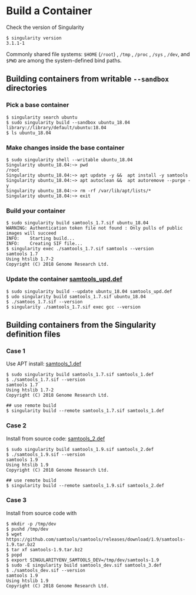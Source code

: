# Build a Container

Check the version of Singularity
```shell
$ singularity version
3.1.1-1
```

Commonly shared file systems:
`$HOME` (`/root`) , `/tmp` , `/proc` , `/sys` , `/dev`, and `$PWD` are among the system-defined bind paths.

## Building containers from writable `--sandbox` directories
### Pick a base container
```shell
$ singularity search ubuntu
$ sudo singularity build --sandbox ubuntu_18.04 library://library/default/ubuntu:18.04
$ ls ubuntu_18.04
```
### Make changes inside the base container
```shell
$ sudo singularity shell --writable ubuntu_18.04
Singularity ubuntu_18.04:~> pwd
/root
Singularity ubuntu_18.04:~> apt update -y &&  apt install -y samtools
Singularity ubuntu_18.04:~> apt autoclean &&  apt autoremove --purge -y
Singularity ubuntu_18.04:~> rm -rf /var/lib/apt/lists/*
Singularity ubuntu_18.04:~> exit
```
### Build your container 
```shell
$ sudo singularity build samtools_1.7.sif ubuntu_18.04
WARNING: Authentication token file not found : Only pulls of public images will succeed
INFO:    Starting build...
INFO:    Creating SIF file...
$ singularity exec ./samtools_1.7.sif samtools --version
samtools 1.7
Using htslib 1.7-2
Copyright (C) 2018 Genome Research Ltd.
```
### Update the container [samtools\_upd.def](./samtools_upd.def)
```shell
$ sudo singularity build --update ubuntu_18.04 samtools_upd.def
$ udo singularity build samtools_1.7.sif ubuntu_18.04
$ ./samtoos_1.7.sif --version
$ singularity ./samtools_1.7.sif exec gcc --version
```

## Building containers from the  Singularity definition files

### Case 1
Use APT install: [samtools\_1.def](./samtools_1.def)
```shell
$ sudo singularity build samtools_1.7.sif samtools_1.def
$ ./samtools_1.7.sif --version
samtools 1.7
Using htslib 1.7-2
Copyright (C) 2018 Genome Research Ltd.

## use remote build
$ singularity build --remote samtools_1.7.sif samtools_1.def
```
### Case 2
Install from source code: [samtools\_2.def](./samtools_2.def)
```shell
$ sudo singularity build samtools_1.9.sif samtools_2.def
$ ./samtools_1.9.sif --version
samtools 1.9
Using htslib 1.9
Copyright (C) 2018 Genome Research Ltd.

## use remote build
$ singularity build --remote samtools_1.9.sif samtools_2.def
```

### Case 3
Install from source code with
```shell
$ mkdir -p /tmp/dev
$ pushd /tmp/dev
$ wget https://github.com/samtools/samtools/releases/download/1.9/samtools-1.9.tar.bz2
$ tar xf samtools-1.9.tar.bz2
$ popd
$ export SINGULARITYENV_SAMTOOLS_DEV=/tmp/dev/samtools-1.9
$ sudo -E singularity build samtools_dev.sif samtools_3.def
$ ./samtools_dev.sif --version
samtools 1.9
Using htslib 1.9
Copyright (C) 2018 Genome Research Ltd.
```
